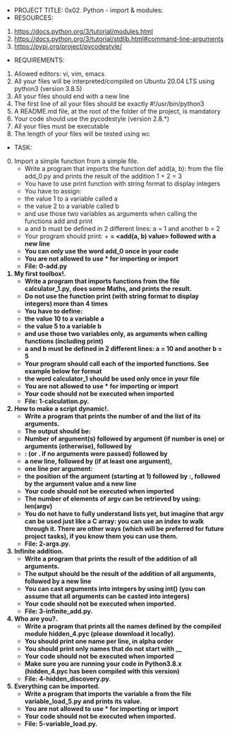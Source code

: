 * PROJECT TITLE: 0x02. Python - import & modules:
* RESOURCES:
1.  https://docs.python.org/3/tutorial/modules.html
2. https://docs.python.org/3/tutorial/stdlib.html#command-line-arguments
3. https://pypi.org/project/pycodestyle/

* REQUIREMENTS:
1. Allowed editors: vi, vim, emacs
2. All your files will be interpreted/compiled on Ubuntu 20.04 LTS using python3 (version 3.8.5)
3. All your files should end with a new line
4. The first line of all your files should be exactly #!/usr/bin/python3
5. A README.md file, at the root of the folder of the project, is mandatory
6. Your code should use the pycodestyle (version 2.8.*)
7. All your files must be executable
8. The length of your files will be tested using wc

* TASK:
0. Import a simple function from a simple file.
	* Write a program that imports the function def add(a, b): from the file add_0.py and prints the result of the addition 1 + 2 = 3
	* You have to use print function with string format to display integers
	* You have to assign:
	* the value 1 to a variable called a
	* the value 2 to a variable called b
	* and use those two variables as arguments when calling the functions add and print
	* a and b must be defined in 2 different lines: a = 1 and another b = 2
	* Your program should print: <a value> + <b value> = <add(a, b) value> followed with a new line
	* You can only use the word add_0 once in your code
	* You are not allowed to use * for importing or __import__
	* File: 0-add.py
1. My first toolbox!.
	* Write a program that imports functions from the file calculator_1.py, does some Maths, and prints the result.
	* Do not use the function print (with string format to display integers) more than 4 times
	* You have to define:
	* the value 10 to a variable a
	* the value 5 to a variable b
	* and use those two variables only, as arguments when calling functions (including print)
	* a and b must be defined in 2 different lines: a = 10 and another b = 5
	* Your program should call each of the imported functions. See example below for format
	* the word calculator_1 should be used only once in your file
	* You are not allowed to use * for importing or __import__
	* Your code should not be executed when imported
	* File: 1-calculation.py.
2. How to make a script dynamic!.
	* Write a program that prints the number of and the list of its arguments.
	* The output should be:
	* Number of argument(s) followed by argument (if number is one) or arguments (otherwise), followed by
	* : (or . if no arguments were passed) followed by
	* a new line, followed by (if at least one argument),
	* one line per argument:
	* the position of the argument (starting at 1) followed by :, followed by the argument value and a new line
	* Your code should not be executed when imported
	* The number of elements of argv can be retrieved by using: len(argv)
	* You do not have to fully understand lists yet, but imagine that argv can be used just like a C array: 
		you can use an index to walk through it. There are other ways (which will be preferred for future project tasks),
		 if you know them you can use them.
	* File: 2-args.py.
3. Infinite addition.
	* Write a program that prints the result of the addition of all arguments.
	* The output should be the result of the addition of all arguments, followed by a new line
	* You can cast arguments into integers by using int() (you can assume that all arguments can be casted into integers)
	* Your code should not be executed when imported.
	* File: 3-infinite_add.py.
4. Who are you?.
	* Write a program that prints all the names defined by the compiled module hidden_4.pyc (please download it locally).
	* You should print one name per line, in alpha order
	* You should print only names that do not start with __
	* Your code should not be executed when imported
	* Make sure you are running your code in Python3.8.x (hidden_4.pyc has been compiled with this version)
	* File: 4-hidden_discovery.py.
5. Everything can be imported.
	* Write a program that imports the variable a from the file variable_load_5.py and prints its value.
	* You are not allowed to use * for importing or __import__
	* Your code should not be executed when imported.
	* File: 5-variable_load.py.

